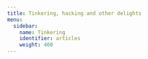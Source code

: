 ```yaml
---
title: Tinkering, hacking and other delights
menu:
  sidebar:
    name: Tinkering
    identifier: articles
    weight: 400
---
```

